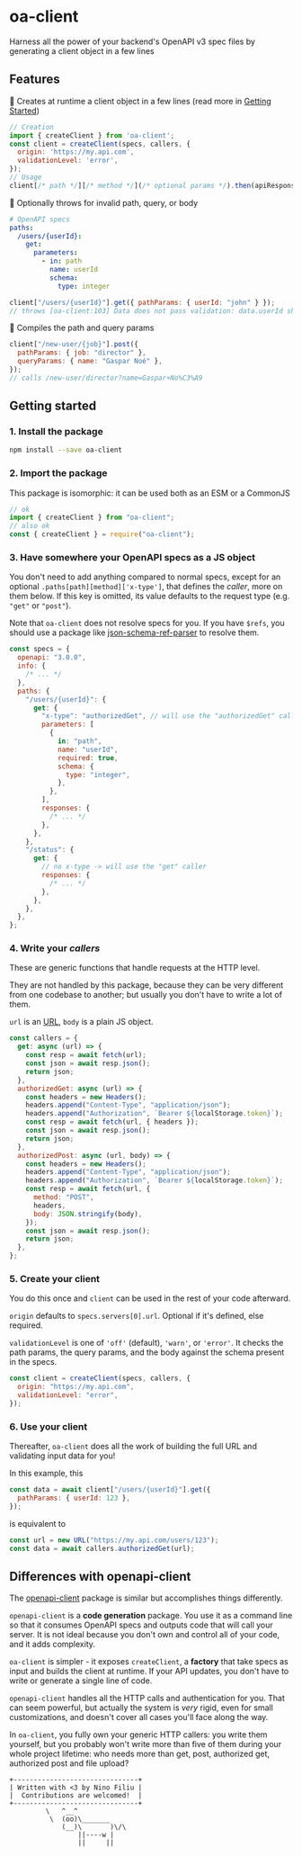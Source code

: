 # oa-client

Harness all the power of your backend's OpenAPI v3 spec files by generating a client object in a few lines

## Features

🚀 Creates at runtime a client object in a few lines (read more in [Getting Started](#getting-started))

```js
// Creation
import { createClient } from 'oa-client';
const client = createClient(specs, callers, {
  origin: 'https://my.api.com',
  validationLevel: 'error',
});
// Usage
client[/* path */][/* method */](/* optional params */).then(apiResponse => { /* ... */ })
```

🚀 Optionally throws for invalid path, query, or body

```yaml
# OpenAPI specs
paths:
  /users/{userId}:
    get:
      parameters:
        - in: path
          name: userId
          schema:
            type: integer
```

```js
client["/users/{userId}"].get({ pathParams: { userId: "john" } });
// throws [oa-client:103] Data does not pass validation: data.userId should be an integer
```

🚀 Compiles the path and query params

```js
client["/new-user/{job}"].post({
  pathParams: { job: "director" },
  queryParams: { name: "Gaspar Noé" },
});
// calls /new-user/director?name=Gaspar+No%C3%A9
```

## Getting started

### 1. Install the package

```sh
npm install --save oa-client
```

### 2. Import the package

This package is isomorphic: it can be used both as an ESM or a CommonJS

```js
// ok
import { createClient } from "oa-client";
// also ok
const { createClient } = require("oa-client");
```

### 3. Have somewhere your OpenAPI specs as a JS object

You don't need to add anything compared to normal specs, except for an optional `.paths[path][method]['x-type']`, that defines the _caller_, more on them below. If this key is omitted, its value defaults to the request type (e.g. `"get"` or `"post"`).

Note that `oa-client` does not resolve specs for you. If you have `$refs`, you should use a package like [json-schema-ref-parser](https://www.npmjs.com/package/@apidevtools/json-schema-ref-parser) to resolve them.

```js
const specs = {
  openapi: "3.0.0",
  info: {
    /* ... */
  },
  paths: {
    "/users/{userId}": {
      get: {
        "x-type": "authorizedGet", // will use the "authorizedGet" caller
        parameters: [
          {
            in: "path",
            name: "userId",
            required: true,
            schema: {
              type: "integer",
            },
          },
        ],
        responses: {
          /* ... */
        },
      },
    },
    "/status": {
      get: {
        // no x-type -> will use the "get" caller
        responses: {
          /* ... */
        },
      },
    },
  },
};
```

### 4. Write your _callers_

These are generic functions that handle requests at the HTTP level.

They are not handled by this package, because they can be very different from one codebase to another; but usually you don't have to write a lot of them.

`url` is an [URL](https://developer.mozilla.org/en-US/docs/Web/API/URL), `body` is a plain JS object.

```js
const callers = {
  get: async (url) => {
    const resp = await fetch(url);
    const json = await resp.json();
    return json;
  },
  authorizedGet: async (url) => {
    const headers = new Headers();
    headers.append("Content-Type", "application/json");
    headers.append("Authorization", `Bearer ${localStorage.token}`);
    const resp = await fetch(url, { headers });
    const json = await resp.json();
    return json;
  },
  authorizedPost: async (url, body) => {
    const headers = new Headers();
    headers.append("Content-Type", "application/json");
    headers.append("Authorization", `Bearer ${localStorage.token}`);
    const resp = await fetch(url, {
      method: "POST",
      headers,
      body: JSON.stringify(body),
    });
    const json = await resp.json();
    return json;
  },
};
```

### 5. Create your client

You do this once and `client` can be used in the rest of your code afterward.

`origin` defaults to `specs.servers[0].url`. Optional if it's defined, else required.

`validationLevel` is one of `'off'` (default), `'warn'`, or `'error'`. It checks the path params, the query params, and the body against the schema present in the specs.

```js
const client = createClient(specs, callers, {
  origin: "https://my.api.com",
  validationLevel: "error",
});
```

### 6. Use your client

Thereafter, `oa-client` does all the work of building the full URL and validating input data for you!

In this example, this

```js
const data = await client["/users/{userId}"].get({
  pathParams: { userId: 123 },
});
```

is equivalent to

```js
const url = new URL("https://my.api.com/users/123");
const data = await callers.authorizedGet(url);
```

## Differences with openapi-client

The [openapi-client](https://github.com/mikestead/openapi-client) package is similar but accomplishes things differently.

`openapi-client` is a **code generation** package. You use it as a command line so that it consumes OpenAPI specs and outputs code that will call your server. It is not ideal because you don't own and control all of your code, and it adds complexity.

`oa-client` is simpler - it exposes `createClient`, a **factory** that take specs as input and builds the client at runtime. If your API updates, you don't have to write or generate a single line of code.

`openapi-client` handles all the HTTP calls and authentication for you. That can seem powerful, but actually the system is _very_ rigid, even for small customizations, and doesn't cover all cases you'll face along the way.

In `oa-client`, you fully own your generic HTTP callers: you write them yourself, but you probably won't write more than five of them during your whole project lifetime: who needs more than get, post, authorized get, authorized post and file upload?

```
+-------------------------------+
| Written with <3 by Nino Filiu |
|  Contributions are welcomed!  |
+-------------------------------+
         \   ^__^
          \  (oo)\_______
             (__)\       )\/\
                 ||----w |
                 ||     ||
```
